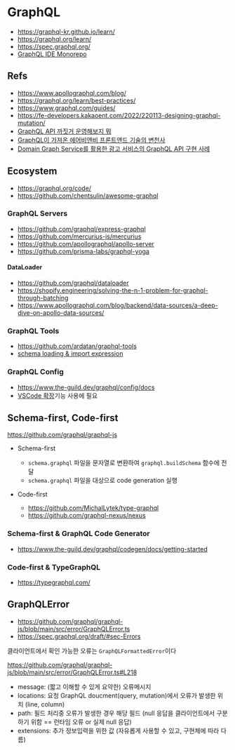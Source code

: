 # GraphQL

- <https://graphql-kr.github.io/learn/>
- <https://graphql.org/learn/>
- <https://spec.graphql.org/>
- [GraphQL IDE Monorepo](https://github.com/graphql/graphiql)

## Refs

- <https://www.apollographql.com/blog/>
- <https://graphql.org/learn/best-practices/>
- <https://www.graphql.com/guides/>
- <https://fe-developers.kakaoent.com/2022/220113-designing-graphql-mutation/>
- [GraphQL API 까짓거 운영해보지 뭐](https://tv.naver.com/v/16969996)
- [GraphQL이 가져온 에어비앤비 프론트앤드 기술의 변천사](https://tv.naver.com/v/16970011)
- [Domain Graph Service를 활용한 광고 서비스의 GraphQL API 구현 사례](https://tv.naver.com/v/23652389)

## Ecosystem

- <https://graphql.org/code/>
- <https://github.com/chentsulin/awesome-graphql>

### GraphQL Servers

- <https://github.com/graphql/express-graphql>
- <https://github.com/mercurius-js/mercurius>
- <https://github.com/apollographql/apollo-server>
- <https://github.com/prisma-labs/graphql-yoga>

#### DataLoader

- <https://github.com/graphql/dataloader>
- <https://shopify.engineering/solving-the-n-1-problem-for-graphql-through-batching>
- <https://www.apollographql.com/blog/backend/data-sources/a-deep-dive-on-apollo-data-sources/>

### GraphQL Tools

- <https://github.com/ardatan/graphql-tools>
- [schema loading & import expression](https://www.the-guild.dev/graphql/tools/docs/schema-loading#load-graphqlschema-by-using-different-loaders-from-different-sources)

### GraphQL Config

- <https://www.the-guild.dev/graphql/config/docs>
- [VSCode 확장](https://marketplace.visualstudio.com/items?itemName=GraphQL.vscode-graphql)기능 사용에 필요

## Schema-first, Code-first

<https://github.com/graphql/graphql-js>

- Schema-first

  - `schema.graphql` 파일을 문자열로 변환하여 `graphql.buildSchema` 함수에 전달
  - `schema.graphql` 파일을 대상으로 code generation 실행

- Code-first

  - <https://github.com/MichalLytek/type-graphql>
  - <https://github.com/graphql-nexus/nexus>

### Schema-first & GraphQL Code Generator

- <https://www.the-guild.dev/graphql/codegen/docs/getting-started>

### Code-first & TypeGraphQL

- <https://typegraphql.com/>

## GraphQLError

- <https://github.com/graphql/graphql-js/blob/main/src/error/GraphQLError.ts>
- <https://spec.graphql.org/draft/#sec-Errors>

클라이언트에서 확인 가능한 오류는 `GraphQLFormattedError`이다

<https://github.com/graphql/graphql-js/blob/main/src/error/GraphQLError.ts#L218>

- message: (짧고 이해할 수 있게 요약한) 오류메시지
- locations: 요청 GraphQL doucment(query, mutation)에서 오류가 발생한 위치 (line, column)
- path: 필드 처리중 오류가 발생한 경우 해당 필드 (null 응답을 클라이언트에서 구분하기 위함 == 런타임 오류 or 실제 null 응답)
- extensions: 추가 정보입력을 위한 값 (자유롭게 사용할 수 있고, 구현체에 따라 다름)
